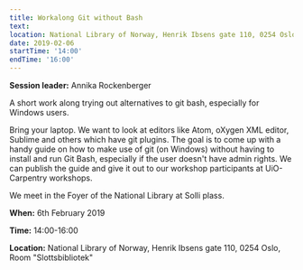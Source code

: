 ```yaml
---
title: Workalong Git without Bash
text:
location: National Library of Norway, Henrik Ibsens gate 110, 0254 Oslo, Room "Slottsbibliotek"
date: 2019-02-06
startTime: '14:00'
endTime: '16:00'
---
```


**Session leader:** Annika Rockenberger

A short work along trying out alternatives to git bash, especially for Windows users.

Bring your laptop. We want to look at editors like Atom, oXygen XML editor, Sublime and others which have git plugins. The goal is to come up with a handy guide on how to make use of git (on Windows) without having to install and run Git Bash, especially if the user doesn't have admin rights. We can publish the guide and give it out to our workshop participants at UiO-Carpentry workshops.

We meet in the Foyer of the National Library at Solli plass.

**When:** 6th February 2019

**Time:** 14:00-16:00

**Location:** National Library of Norway, Henrik Ibsens gate 110, 0254 Oslo, Room "Slottsbibliotek"

